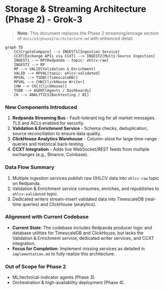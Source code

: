 # Storage & Streaming Architecture (Phase 2) - Grok-3

> **Note**: This document replaces the Phase 2 streaming/storage section of `docs/o3/phase2/architecture.md` with enhanced detail.

```mermaid
graph TD
    CC[CryptoCompare] --> INGEST1[Ingestion Service]
    CCXT[Exchange APIs via CCXT] --> INGEST2[Multi-Source Ingestion]
    INGEST1 --> RP[Redpanda - topic: ohlcv-raw]
    INGEST2 --> RP
    RP --> VALID[Validation & Enrichment]
    VALID --> RPVAL[topic: ohlcv-validated]
    RPVAL --> TSDB[(TimescaleDB)]
    RPVAL --> CHW[ClickHouse Writer]
    CHW --> CH[(ClickHouse)]
    TSDB --> AGENT[Agents / Dashboards]
    CH --> ANALYTICS[Backtesting / BI]
```

### New Components Introduced
1. **Redpanda Streaming Bus** - Fault-tolerant log for all market messages. TLS and ACLs enabled for security.
2. **Validation & Enrichment Service** - Schema checks, deduplication, source reconciliation to ensure data quality.
3. **ClickHouse Analytics Warehouse** - Column-store for large time-range queries and historical back-testing.
4. **CCXT Integration** - Adds live WebSocket/REST feeds from multiple exchanges (e.g., Binance, Coinbase).

### Data Flow Summary
1. Multiple ingestion services publish raw OHLCV data into `ohlcv-raw` topic on Redpanda.
2. Validation & Enrichment service consumes, enriches, and republishes to `ohlcv-validated` topic.
3. Dedicated writers stream-insert validated data into TimescaleDB (real-time queries) and ClickHouse (analytics).

### Alignment with Current Codebase
- **Current State**: The codebase includes Redpanda producer logic and database utilities for TimescaleDB and ClickHouse, but lacks the Validation & Enrichment service, dedicated writer services, and CCXT integration.
- **Focus for Completion**: Implement missing services as detailed in `implementation.md` to fully realize this architecture.

### Out of Scope for Phase 2
- ML/technical-indicator agents (Phase 3).
- Orchestration & high-availability deployment (Phase 4). 